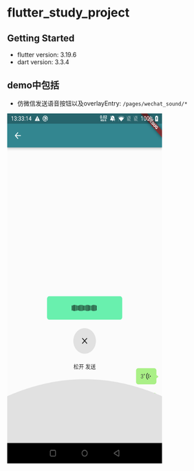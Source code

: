 # flutter_study_project


## Getting Started

- flutter version: 3.19.6
- dart version: 3.3.4

## demo中包括

- 仿微信发送语音按钮以及overlayEntry: `/pages/wechat_sound/*`

<img src="https://github.com/CongDuang/flutter_study_project/blob/master/screenshot/1.png" width="360" height="812" alt="image"/>